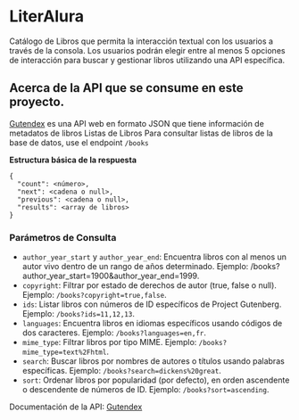 # LiterAlura
Catálogo de Libros que permita la interacción textual con los usuarios a través de la consola. Los usuarios podrán elegir entre al menos 5 opciones de interacción para buscar y gestionar libros utilizando una API específica.

## Acerca de la API que se consume en este proyecto.
[Gutendex](https://gutendex.com/) es una API web en formato JSON que tiene información de metadatos de libros
Listas de Libros
Para consultar listas de libros de la base de datos, use el endpoint `/books`

**Estructura básica de la respuesta**
```
{
  "count": <número>,
  "next": <cadena o null>,
  "previous": <cadena o null>,
  "results": <array de libros>
}
```
### Parámetros de Consulta

* `author_year_start` y `author_year_end`: Encuentra libros con al menos un autor vivo dentro de un rango de años determinado. Ejemplo: /books?author_year_start=1900&author_year_end=1999.
* `copyright`: Filtrar por estado de derechos de autor (true, false o null). Ejemplo: `/books?copyright=true,false`.
* `ids`: Listar libros con números de ID específicos de Project Gutenberg. Ejemplo: `/books?ids=11,12,13`.
* `languages`: Encuentra libros en idiomas específicos usando códigos de dos caracteres. Ejemplo: `/books?languages=en,fr`.
* `mime_type`: Filtrar libros por tipo MIME. Ejemplo: `/books?mime_type=text%2Fhtml`.
* `search`: Buscar libros por nombres de autores o títulos usando palabras específicas. Ejemplo: `/books?search=dickens%20great`.
* `sort`: Ordenar libros por popularidad (por defecto), en orden ascendente o descendente de números de ID. Ejemplo: `/books?sort=ascending`.

Documentación de la API: [Gutendex](https://gutendex.com/)